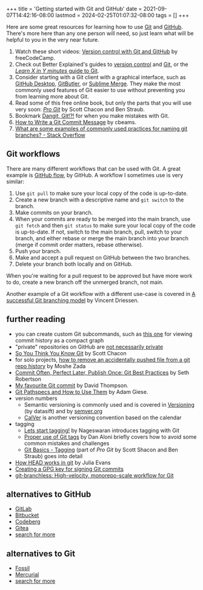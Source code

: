 +++
title = 'Getting started with Git and GitHub'
date = 2021-09-07T14:42:16-08:00
lastmod = 2024-02-25T01:07:32-08:00
tags = []
+++

Here are some great resources for learning how to use [Git](https://git-scm.com/) and [GitHub](https://github.com/). There's more here than any one person will need, so just learn what will be helpful to you in the very near future.

1. Watch these short videos: [Version control with Git and GitHub](https://www.youtube.com/playlist?list=PLWKjhJtqVAbkFiqHnNaxpOPhh9tSWMXIF) by freeCodeCamp.
2. Check out Better Explained's guides to [version control](https://betterexplained.com/articles/a-visual-guide-to-version-control/) and [Git](https://betterexplained.com/articles/aha-moments-when-learning-git/), or the [_Learn X in Y minutes_ guide to Git](https://learnxinyminutes.com/docs/git/).
3. Consider starting with a Git client with a graphical interface, such as [GitHub Desktop](https://docs.github.com/en/desktop), [GitButler](https://gitbutler.com/), or [Sublime Merge](https://www.sublimemerge.com/). They make the most commonly used features of Git easier to use without preventing you from learning more about Git.
4. Read some of this free online book, but only the parts that you will use very soon: [_Pro Git_](https://git-scm.com/book/en/v2) by Scott Chacon and Ben Straub.
5. Bookmark [Dangit, Git!?!](https://dangitgit.com/en) for when you make mistakes with Git.
6. [How to Write a Git Commit Message](https://cbea.ms/git-commit/) by cbeams.
7. [What are some examples of commonly used practices for naming git branches? - Stack Overflow](https://stackoverflow.com/questions/273695/what-are-some-examples-of-commonly-used-practices-for-naming-git-branches)

## Git workflows

There are many different workflows that can be used with Git. A great example is [GitHub flow](https://docs.github.com/en/get-started/using-github/github-flow), by GitHub. A workflow I sometimes use is very similar:

1. Use `git pull` to make sure your local copy of the code is up-to-date.
2. Create a new branch with a descriptive name and `git switch` to the branch.
3. Make commits on your branch.
4. When your commits are ready to be merged into the main branch, use `git fetch` and then `git status` to make sure your local copy of the code is up-to-date. If not, switch to the main branch, pull, switch to your branch, and either rebase or merge the main branch into your branch (merge if commit order matters, rebase otherwise).
5. Push your branch.
6. Make and accept a pull request on GitHub between the two branches.
7. Delete your branch both locally and on GitHub.

When you're waiting for a pull request to be approved but have more work to do, create a new branch off the unmerged branch, not main.

Another example of a Git workflow with a different use-case is covered in [A successful Git branching model](https://nvie.com/posts/a-successful-git-branching-model/) by Vincent Driessen.

## further reading

* you can create custom Git subcommands, such as [this one](https://stackoverflow.com/questions/1838873/visualizing-branch-topology-in-git/34467298#34467298) for viewing commit history as a compact graph
* "private" repositories on GitHub are [not necessarily private](https://trufflesecurity.com/blog/anyone-can-access-deleted-and-private-repo-data-github)
* [So You Think You Know Git](https://www.youtube.com/watch?v=aolI_Rz0ZqY) by Scott Chacon
* for solo projects, [how to remove an accidentally pushed file from a git repo history](https://dev.to/moshe/remove-accidentally-pushed-file-from-a-git-repository-history-in-4-simple-steps-18cg) by Moshe Zada
* [Commit Often, Perfect Later, Publish Once: Git Best Practices](https://sethrobertson.github.io/GitBestPractices/) by Seth Robertson
* [My favourite Git commit](https://dhwthompson.com/2019/my-favourite-git-commit) by David Thompson.
* [Git Pathspecs and How to Use Them](https://css-tricks.com/git-pathspecs-and-how-to-use-them/) by Adam Giese.
* version numbers
    * Semantic versioning is commonly used and is covered in [Versioning](https://datasift.github.io/gitflow/Versioning.html) (by datasift) and by [semver.org](https://semver.org/)
    * [CalVer](https://calver.org/) is another versioning convention based on the calendar
* tagging
    * [Lets start tagging!](https://medium.com/@keshshen/lets-start-tagging-88c299b6b331) by Nageswaran introduces tagging with Git
    * [Proper use of Git tags](https://blog.aloni.org/posts/proper-use-of-git-tags/) by Dan Aloni briefly covers how to avoid some common mistakes and challenges
    * [Git Basics - Tagging](https://git-scm.com/book/en/v2/Git-Basics-Tagging) (part of _Pro Git_ by Scott Shacon and Ben Straub) goes into detail
* [How HEAD works in git](https://jvns.ca/blog/2024/03/08/how-head-works-in-git/) by Julia Evans
* [Creating a GPG key for signing Git commits](https://til.chriswheeler.dev/creating-a-gpg-key-for-signing-git-commits/)
* [git-branchless: High-velocity, monorepo-scale workflow for Git](https://github.com/arxanas/git-branchless)

## alternatives to GitHub

* [GitLab](https://about.gitlab.com/)
* [Bitbucket](https://bitbucket.org/product/)
* [Codeberg](https://codeberg.org/)
* [Gitea](https://gitea.io/en-us/)
* [search for more](https://duckduckgo.com/?t=ffab&q=github+alternatives&atb=v305-1&ia=web)

## alternatives to Git

* [Fossil](https://fossil-scm.org/home/doc/trunk/www/index.wiki)
* [Mercurial](https://www.mercurial-scm.org/)
* [search for more](https://en.wikipedia.org/wiki/Comparison_of_version-control_software)
